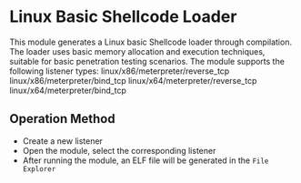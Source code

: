 # Linux Basic Shellcode Loader

This module generates a Linux basic Shellcode loader through compilation. The loader uses basic memory allocation and execution techniques, suitable for basic penetration testing scenarios.
The module supports the following listener types:
linux/x86/meterpreter/reverse_tcp linux/x86/meterpreter/bind_tcp
linux/x64/meterpreter/reverse_tcp linux/x64/meterpreter/bind_tcp

## Operation Method

+ Create a new listener
+ Open the module, select the corresponding listener
+ After running the module, an ELF file will be generated in the `File Explorer`